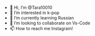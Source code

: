 - 👋 Hi, I’m @Tara10010
- 👀 I’m interested in k-pop
- 🌱 I’m currently learning Russian
- 💞️ I’m looking to collaborate on Vs-Code
- 📫 How to reach me Instagram!

<!---
Tara10010/Tara10010 is a ✨ special ✨ repository because its `README.md` (this file) appears on your GitHub profile.
You can click the Preview link to take a look at your changes.
--->

